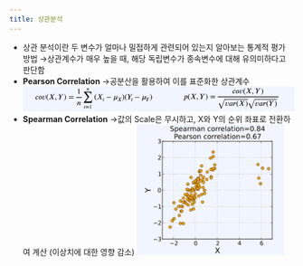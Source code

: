 ```yaml
---
title: 상관분석
---
```


- 상관 분석이란 두 변수가 얼마나 밀접하게 관련되어 있는지 알아보는 통계적 평가 방법
    →상관계수가 매우 높을 때, 해당 독립변수가 종속변수에 대해 유의미하다고 판단함 
- **Pearson Correlation** →공분산을 활용하여 이를 표준화한 상관계수
    ![image](https://github.com/code7ssage/code7ssage.github.io/blob/master/assets/attached%20file/Pasted%20image%2020240103132726.png?raw=true)
- **Spearman Correlation** →값의 Scale은 무시하고, X와 Y의 순위 좌표로 전환하여 계산 (이상치에 대한 영향 감소)
    ![image](https://github.com/code7ssage/code7ssage.github.io/blob/master/assets/attached%20file/Pasted%20image%2020240103132909.png?raw=true)
    